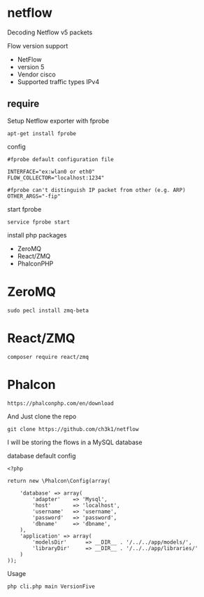 # netflow
Decoding Netflow v5 packets 

Flow version support

* NetFlow
* version 5
* Vendor cisco
* Supported traffic types IPv4

## require 

Setup Netflow exporter with fprobe

```
apt-get install fprobe
```

config

```
#fprobe default configuration file

INTERFACE="ex:wlan0 or eth0"
FLOW_COLLECTOR="localhost:1234"

#fprobe can't distinguish IP packet from other (e.g. ARP)
OTHER_ARGS="-fip"
```

start fprobe

```
service fprobe start
```

install php packages

* ZeroMQ
* React/ZMQ
* PhalconPHP

ZeroMQ
=========
```
sudo pecl install zmq-beta
```

React/ZMQ
=========
```
composer require react/zmq
```
Phalcon
========

```
https://phalconphp.com/en/download
```

And Just clone the repo

```
git clone https://github.com/ch3k1/netflow
```

I will be storing the flows in a MySQL database

database default config

```
<?php

return new \Phalcon\Config(array(

    'database' => array(
        'adapter'    => 'Mysql',
        'host'       => 'localhost',
        'username'   => 'username',
        'password'   => 'password',
        'dbname'     => 'dbname',
    ),
    'application' => array(
        'modelsDir'      => __DIR__ . '/../../app/models/',
        'libraryDir'     => __DIR__ . '/../../app/libraries/'
    )
));
```

Usage

```
php cli.php main VersionFive
```

